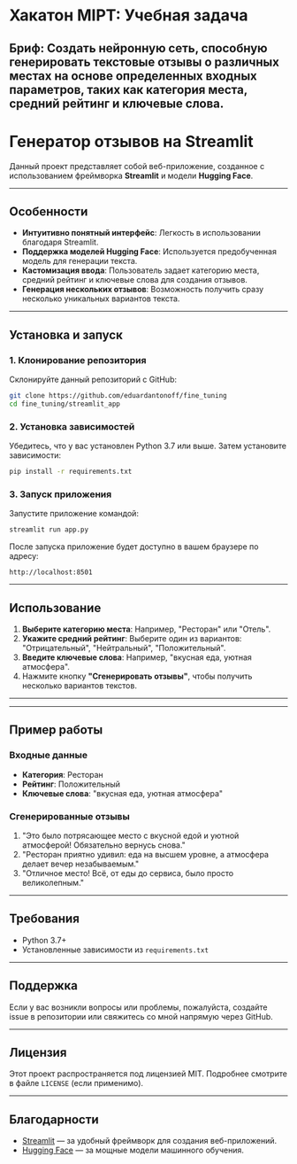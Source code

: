 # Хакатон MIPT: Учебная задача


## Бриф: Создать нейронную сеть, способную генерировать текстовые отзывы о различных местах на основе определенных входных параметров, таких как категория места, средний рейтинг и ключевые слова.

# Генератор отзывов на Streamlit

Данный проект представляет собой веб-приложение, созданное с использованием фреймворка **Streamlit** и модели **Hugging Face**. 

---

## Особенности
- **Интуитивно понятный интерфейс**: Легкость в использовании благодаря Streamlit.
- **Поддержка моделей Hugging Face**: Используется предобученная модель для генерации текста.
- **Кастомизация ввода**: Пользователь задает категорию места, средний рейтинг и ключевые слова для создания отзывов.
- **Генерация нескольких отзывов**: Возможность получить сразу несколько уникальных вариантов текста.

---

## Установка и запуск

### 1. Клонирование репозитория
Склонируйте данный репозиторий с GitHub:

```bash
git clone https://github.com/eduardantonoff/fine_tuning
cd fine_tuning/streamlit_app
```

### 2. Установка зависимостей
Убедитесь, что у вас установлен Python 3.7 или выше. Затем установите зависимости:

```bash
pip install -r requirements.txt
```

### 3. Запуск приложения
Запустите приложение командой:

```bash
streamlit run app.py
```

После запуска приложение будет доступно в вашем браузере по адресу:

```
http://localhost:8501
```

---

## Использование

1. **Выберите категорию места**: Например, "Ресторан" или "Отель".
2. **Укажите средний рейтинг**: Выберите один из вариантов: "Отрицательный", "Нейтральный", "Положительный".
3. **Введите ключевые слова**: Например, "вкусная еда, уютная атмосфера".
4. Нажмите кнопку **"Сгенерировать отзывы"**, чтобы получить несколько вариантов текстов.

---


---

## Пример работы
### Входные данные
- **Категория**: Ресторан
- **Рейтинг**: Положительный
- **Ключевые слова**: "вкусная еда, уютная атмосфера"

### Сгенерированные отзывы
1. "Это было потрясающее место с вкусной едой и уютной атмосферой! Обязательно вернусь снова."
2. "Ресторан приятно удивил: еда на высшем уровне, а атмосфера делает вечер незабываемым."
3. "Отличное место! Всё, от еды до сервиса, было просто великолепным."

---

## Требования
- Python 3.7+
- Установленные зависимости из `requirements.txt`

---

## Поддержка
Если у вас возникли вопросы или проблемы, пожалуйста, создайте issue в репозитории или свяжитесь со мной напрямую через GitHub.

---

## Лицензия
Этот проект распространяется под лицензией MIT. Подробнее смотрите в файле `LICENSE` (если применимо).

---

## Благодарности
- [Streamlit](https://streamlit.io) — за удобный фреймворк для создания веб-приложений.
- [Hugging Face](https://huggingface.co) — за мощные модели машинного обучения.


